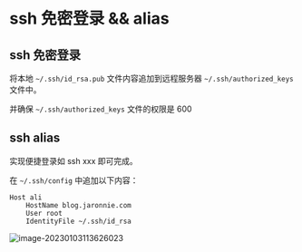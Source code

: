# ssh 免密登录 && alias

## ssh 免密登录

将本地 `~/.ssh/id_rsa.pub` 文件内容追加到远程服务器 `~/.ssh/authorized_keys` 文件中。

并确保 `~/.ssh/authorized_keys` 文件的权限是 600

## ssh alias

实现便捷登录如 ssh xxx 即可完成。

在 `~/.ssh/config` 中追加以下内容：

```shell
Host ali
    HostName blog.jaronnie.com
    User root
    IdentityFile ~/.ssh/id_rsa
```

![image-20230103113626023](https://resource.gocloudcoder.com/image-20230103113626023.png)
